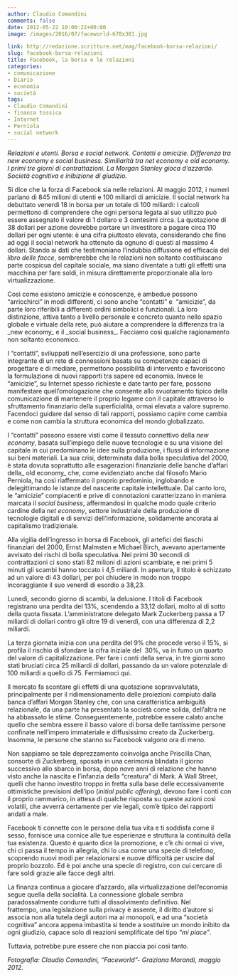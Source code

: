 ```yaml
---
author: Claudio Comandini
comments: false
date: 2012-05-22 10:00:22+00:00
image: /images/2016/07/faceworld-678x381.jpg

link: http://redazione.scritture.net/mag/facebook-borsa-relazioni/
slug: facebook-borsa-relazioni
title: Facebook, la borsa e le relazioni
categories:
- comunicazione
- Diario
- economia
- società
tags:
- Claudio Comandini
- finanza tossica
- Internet
- Perniola
- social network
---
```


_Relazioni e utenti. Borsa e social network. Contatti e amicizie. Differenza tra new economy e social business. Similiarità tra net economy e old economy. I primi tre giorni di contrattazioni. La Morgan Stanley gioca d’azzardo. Società cognitiva e inibizione di giudizio._



Si dice che la forza di Facebook sia nelle relazioni. Al maggio 2012, i numeri parlano di 845 milioni di utenti e 100 miliardi di amicizie. Il social network ha debuttato venerdì 18 in borsa per un totale di 100 miliardi: i calcoli permettono di comprendere che ogni persona legata al suo utilizzo può essere assegnato il valore di 1 dollaro e 3 centesimi circa. La quotazione di 38 dollari per azione dovrebbe portare un investitore a pagare circa 110 dollari per ogni utente: è una cifra piuttosto elevata, considerando che fino ad oggi il social network ha ottenuto da ognuno di questi al massimo 4 dollari. Stando ai dati che testimoniano l’indubbia diffusione ed efficacia del _libro delle facce_, sembrerebbe che le relazioni non soltanto costituiscano parte cospicua del capitale sociale, ma siano diventate a tutti gli effetti una macchina per fare soldi, in misura direttamente proporzionale alla loro virtualizzazione.

<!-- more -->Così come esistono amicizie e conoscenze, e ambedue possono “arricchirci” in modi differenti, ci sono anche “contatti” e  “amicizie”, da parte loro riferibili a differenti ordini simbolici e funzionali. La loro distinzione, attiva tanto a livello personale e concreto quanto nello spazio globale e virtuale della rete, può aiutare a comprendere la differenza tra la _new economy_ e il _social business_. Facciamo così qualche ragionamento non soltanto economico.

I “contatti”, sviluppati nell’esercizio di una professione, sono parte integrante di un rete di connessioni basata su competenze capaci di progettare e di mediare, permettono possibilità di intervento e favoriscono la formulazione di nuovi rapporti tra sapere ed economia. Invece le “amicizie”, su Internet spesso richieste e date tanto per fare, possono manifestare quell’omologazione che consente allo svuotamento tipico della comunicazione di mantenere il proprio legame con il capitale attraverso lo sfruttamento finanziario della superficialità, ormai elevata a valore supremo. Facendoci guidare dal senso di tali rapporti, possiamo capire come cambia e come non cambia la struttura economica del mondo globalizzato.

I “contatti” possono essere visti come il tessuto connettivo della _new economy_, basata sull’impiego delle nuove tecnologie e su una visione del capitale in cui predominano le idee sulla produzione, i flussi di informazione sui beni materiali. La sua crisi, determinata dalla bolla speculativa del 2000, è stata dovuta soprattutto alle esagerazioni finanziarie delle banche d’affari della_ old economy_ che, come evidenziato anche dal filosofo Mario Perniola, ha così riaffermato il proprio predominio, inglobando e delegittimando le istanze del nascente capitale intellettuale. Dal canto loro, le “amicizie” compiacenti e prive di connotazioni caratterizzano in maniera marcata il _social business_, affermandosi in qualche modo quale criterio cardine della _net economy_, settore industriale della produzione di tecnologie digitali e di servizi dell’informazione, solidamente ancorata al capitalismo tradizionale.

Alla vigilia dell’ingresso in borsa di Facebook, gli artefici dei fiaschi finanziari del 2000, Ernst Malmsten e Michael Birch, avevano apertamente avvisato dei rischi di bolla speculativa. Nei primi 30 secondi di contrattazioni ci sono stati 82 milioni di azioni scambiate, e nei primi 5 minuti gli scambi hanno toccato i 4,5 miliardi. In apertura, il titolo è schizzato ad un valore di 43 dollari, per poi chiudere in modo non troppo incoraggiante il suo venerdì di esordio a 38,23.

Lunedì, secondo giorno di scambi, la delusione. I titoli di Facebook registrano una perdita del 13%, scendendo a 33,12 dollari, molto al di sotto della quota fissata. L’amministratore delegato Mark Zuckerberg passa a 17 miliardi di dollari contro gli oltre 19 di venerdì, con una differenza di 2,2 miliardi.

La terza giornata inizia con una perdita del 9% che procede verso il 15%, si profila il rischio di sfondare la cifra iniziale del  30%, va in fumo un quarto del valore di capitalizzazione. Per fare i conti della serva, in tre giorni sono stati bruciati circa 25 miliardi di dollari, passando da un valore potenziale di 100 miliardi a quello di 75. Fermiamoci qui.

Il mercato fa scontare gli effetti di una quotazione sopravvalutata, principalmente per il ridimensionamento delle proiezioni compiuto dalla banca d’affari Morgan Stanley che, con una caratteristica ambiguità relazionale, da una parte ha presentato la società come solida, dell’altra ne ha abbassato le stime. Conseguentemente, potrebbe essere calato anche quello che sembra essere il basso valore di borsa delle tantissime persone confinate nell’impero immateriale e diffusissimo creato da Zuckerberg. Insomma, le persone che stanno su Facebook valgono ora di meno.

Non sappiamo se tale deprezzamento coinvolga anche Priscilla Chan, consorte di Zuckerberg, sposata in una cerimonia blindata il giorno successivo allo sbarco in borsa, dopo nove anni di relazione che hanno visto anche la nascita e l’infanzia della “creatura” di Mark. A Wall Street, quelli che hanno investito troppo in fretta sulla base delle eccessivamente ottimistiche previsioni dell’ipo (_initial public offering_), devono fare i conti con il proprio rammarico, in attesa di qualche risposta su queste azioni così volatili, che avverrà certamente per vie legali, com’è tipico dei rapporti andati a male.

Facebook ti connette con le persone della tua vita e ti soddisfa come il sesso, fornisce una cornice alle tue esperienze e struttura la continuità della tua esistenza. Questo è quanto dice la promozione, e c’è chi ormai ci vive, chi ci passa il tempo in allegria, chi lo usa come una specie di telefono, scoprendo nuovi modi per relazionarsi e nuove difficoltà per uscire dal proprio bozzolo. Ed è poi anche una specie di registro, con cui cercare di fare soldi grazie alle facce degli altri.

La finanza continua a giocare d’azzardo, alla virtualizzazione dell’economia segue quella della socialità. La connessione globale sembra paradossalmente condurre tutti al dissolvimento definitivo. Nel frattempo, una legislazione sulla privacy è assente, il diritto d’autore si associa non alla tutela degli autori ma ai monopoli, e ad una “società cognitiva” ancora appena imbastita si tende a sostituire un mondo inibito da ogni giudizio, capace solo di reazioni semplificate del tipo _“mi piace”_.

Tuttavia, potrebbe pure essere che non piaccia poi così tanto.



_Fotografia: Claudio Comandini, “Faceworld”- Graziana Morandi, maggio 2012._
